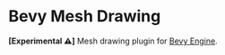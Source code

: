 # Bevy Mesh Drawing

**[Experimental ⚠️]** Mesh drawing plugin for [Bevy Engine][Bevy Engine Website].

[Bevy Engine Website]: https://bevyengine.org/
